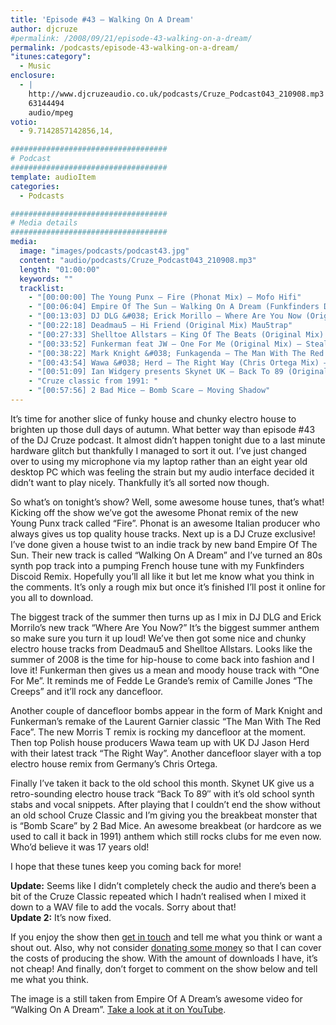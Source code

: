 ```yaml
---
title: 'Episode #43 – Walking On A Dream'
author: djcruze
#permalink: /2008/09/21/episode-43-walking-on-a-dream/
permalink: /podcasts/episode-43-walking-on-a-dream/
"itunes:category":
  - Music
enclosure:
  - |
    http://www.djcruzeaudio.co.uk/podcasts/Cruze_Podcast043_210908.mp3
    63144494
    audio/mpeg
votio:
  - 9.7142857142856,14,

###################################
# Podcast
###################################
template: audioItem
categories:
  - Podcasts

###################################
# Media details
###################################
media:
  image: "images/podcasts/podcast43.jpg"
  content: "audio/podcasts/Cruze_Podcast043_210908.mp3"
  length: "01:00:00"
  keywords: ""
  tracklist:
    - "[00:00:00] The Young Punx – Fire (Phonat Mix) – Mofo Hifi"
    - "[00:06:04] Empire Of The Sun – Walking On A Dream (Funkfinders Discoid Remix) – CDR"
    - "[00:13:03] DJ DLG &#038; Erick Morillo – Where Are You Now (Original Mix) – Subliminal"
    - "[00:22:18] Deadmau5 – Hi Friend (Original Mix) Mau5trap"
    - "[00:27:33] Shelltoe Allstars – King Of The Beats (Original Mix) – Hoxton Whores"
    - "[00:33:52] Funkerman feat JW – One For Me (Original Mix) – Stealth"
    - "[00:38:22] Mark Knight &#038; Funkagenda – The Man With The Red Face (Morris T Remix) – Oxyd"
    - "[00:43:54] Wawa &#038; Herd – The Right Way (Chris Ortega Mix) – JFunk Recordings"
    - "[00:51:09] Ian Widgery presents Skynet UK – Back To 89 (Original Mix) 852 Recordings"
    - "Cruze classic from 1991: "
    - "[00:57:56] 2 Bad Mice – Bomb Scare – Moving Shadow"
---
```


It&#8217;s time for another slice of funky house and chunky electro house to brighten up those dull days of autumn. What better way than episode #43 of the DJ Cruze podcast. It almost didn&#8217;t happen tonight due to a last minute hardware glitch but thankfully I managed to sort it out. I&#8217;ve just changed over to using my microphone via my laptop rather than an eight year old desktop PC which was feeling the strain but my audio interface decided it didn&#8217;t want to play nicely. Thankfully it&#8217;s all sorted now though.

So what&#8217;s on tonight&#8217;s show? Well, some awesome house tunes, that&#8217;s what! Kicking off the show we&#8217;ve got the awesome Phonat remix of the new Young Punx track called &#8220;Fire&#8221;. Phonat is an awesome Italian producer who always gives us top quality house tracks. Next up is a DJ Cruze exclusive! I&#8217;ve done given a house twist to an indie track by new band Empire Of The Sun. Their new track is called &#8220;Walking On A Dream&#8221; and I&#8217;ve turned an 80s synth pop track into a pumping French house tune with my Funkfinders Discoid Remix. Hopefully you&#8217;ll all like it but let me know what you think in the comments. It&#8217;s only a rough mix but once it&#8217;s finished I&#8217;ll post it online for you all to download.

The biggest track of the summer then turns up as I mix in DJ DLG and Erick Morrilo&#8217;s new track &#8220;Where Are You Now?&#8221; It&#8217;s the biggest summer anthem so make sure you turn it up loud! We&#8217;ve then got some nice and chunky electro house tracks from Deadmau5 and Shelltoe Allstars. Looks like the summer of 2008 is the time for hip-house to come back into fashion and I love it! Funkerman then gives us a mean and moody house track with &#8220;One For Me&#8221;. It reminds me of Fedde Le Grande&#8217;s remix of Camille Jones &#8220;The Creeps&#8221; and it&#8217;ll rock any dancefloor.

Another couple of dancefloor bombs appear in the form of Mark Knight and Funkerman&#8217;s remake of the Laurent Garnier classic &#8220;The Man With The Red Face&#8221;. The new Morris T remix is rocking my dancefloor at the moment. Then top Polish house producers Wawa team up with UK DJ Jason Herd with their latest track &#8220;The Right Way&#8221;. Another dancefloor slayer with a top electro house remix from Germany&#8217;s Chris Ortega.

Finally I&#8217;ve taken it back to the old school this month. Skynet UK give us a retro-sounding electro house track &#8220;Back To 89&#8243; with it&#8217;s old school synth stabs and vocal snippets. After playing that I couldn&#8217;t end the show without an old school Cruze Classic and I&#8217;m giving you the breakbeat monster that is &#8220;Bomb Scare&#8221; by 2 Bad Mice. An awesome breakbeat (or hardcore as we used to call it back in 1991) anthem which still rocks clubs for me even now. Who&#8217;d believe it was 17 years old!

I hope that these tunes keep you coming back for more!

**Update:** Seems like I didn&#8217;t completely check the audio and there&#8217;s been a bit of the Cruze Classic repeated which I hadn&#8217;t realised when I mixed it down to a WAV file to add the vocals. Sorry about that!  
**Update 2:** It&#8217;s now fixed.

If you enjoy the show then [get in touch][2] and tell me what you think or want a shout out. Also, why not consider [donating some money][3] so that I can cover the costs of producing the show. With the amount of downloads I have, it&#8217;s not cheap! And finally, don&#8217;t forget to comment on the show below and tell me what you think.

The image is a still taken from Empire Of A Dream&#8217;s awesome video for &#8220;Walking On A Dream&#8221;. [Take a look at it on YouTube][6].

 [1]: http://www.djcruze.co.uk/cms/wp-content/uploads/2008/09/podcast43.jpg
 [2]: /cms/contact/
 [3]: http://www.dreamhost.com/donate.cgi?id=8244
 [4]: http://www.djcruze.co.uk/cms/wp-content/DownloadButton.gif
 [5]: http://www.djcruzeaudio.co.uk/podcasts/Cruze_Podcast043_210908.mp3
 [6]: http://www.youtube.com/watch?v=zmM2RwlxGt0